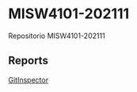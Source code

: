 # MISW4101-202111
Repositorio MISW4101-202111

## Reports
[GitInspector](https://misw-4101-practicas.github.io/MISW4101-202111-Grupo40/reports)
